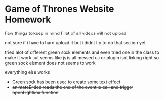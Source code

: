 # Game of Thrones Website Homework
Few things to keep in mind 
First of all videos will not upload 

not sure if i have to hard upload it but i didnt try to do that section yet 

tried alot of different green sock elements and even tried one in the class to make it work
but seems like js is all messed up or plugin isnt linking right so green sock element does not seems to work

everything else works 

 - Green sock has been used to create some text effect
 - ~~animateEnded reads the end of the event to call and trigger openLightbox function~~


